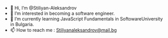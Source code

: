 - 👋 Hi, I’m @Stiliyan-Aleksandrov
- 👀 I’m interested in becoming a software engineer.
- 🌱 I’m currently learning JavaScript Fundamentals in SoftowareUniversity in Bulgaria.
- 📫 How to reach me : Stiliyanaleksandrov@mail.bg

<!---
Stiliyan-Aleksandrov/Stiliyan-Aleksandrov is a ✨ special ✨ repository because its `README.md` (this file) appears on your GitHub profile.
You can click the Preview link to take a look at your changes.
--->
